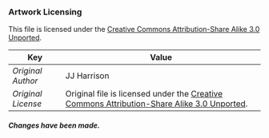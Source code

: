 ### Artwork Licensing

This file is licensed under the [Creative Commons Attribution-Share Alike 3.0 Unported](https://creativecommons.org/licenses/by-sa/3.0/deed.en).

| Key         | Value     |
| ----------- | ----------|
| *Original Author*    | JJ Harrison |
| *Original License*   | Original file is licensed under the [Creative Commons Attribution-Share Alike 3.0 Unported](https://creativecommons.org/licenses/by-sa/3.0/deed.en). |

##### Changes have been made.
